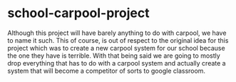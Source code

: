 # school-carpool-project
Although this project will have barely anything to do with carpool, we have to name it such.
This of course, is out of respect to the original idea for this project which was to create a new carpool system for our school because the one they have is terrible. With that being said we are going to mostly drop everything that has to do with a carpool system and actually create a system that will become a competitor of sorts to google classroom.
